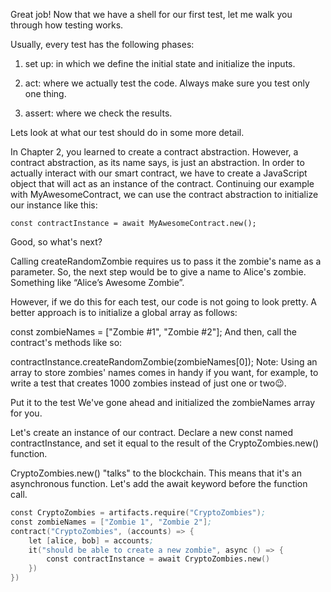 Great job! Now that we have a shell for our first test, let me walk you through how testing works.

Usually, every test has the following phases:

1. set up: in which we define the initial state and initialize the inputs.

2. act: where we actually test the code. Always make sure you test only one thing.

3. assert: where we check the results.

Lets look at what our test should do in some more detail.

In Chapter 2, you learned to create a contract abstraction. 
However, a contract abstraction, as its name says, is just an abstraction. 
In order to actually interact with our smart contract, 
we have to create a JavaScript object that will act as 
an instance of the contract. Continuing our example with 
MyAwesomeContract, we can use the contract abstraction to 
initialize our instance like this:

`const contractInstance = await MyAwesomeContract.new();`

Good, so what's next?

Calling createRandomZombie requires us to pass it the zombie's name as a parameter. So, the next step would be to give a name to Alice's zombie. Something like “Alice’s Awesome Zombie”.

However, if we do this for each test, our code is not going to look pretty. A better approach is to initialize a global array as follows:

const zombieNames = ["Zombie #1", "Zombie #2"];
And then, call the contract's methods like so:

contractInstance.createRandomZombie(zombieNames[0]);
Note: Using an array to store zombies' names comes in handy if you want, for example, to write a test that creates 1000 zombies instead of just one or two😉.

Put it to the test
We've gone ahead and initialized the zombieNames array for you.

Let's create an instance of our contract. Declare a new const named contractInstance, and set it equal to the result of the CryptoZombies.new() function.

CryptoZombies.new() "talks" to the blockchain. This means that it's an asynchronous function. Let's add the await keyword before the function call.


```s
const CryptoZombies = artifacts.require("CryptoZombies");
const zombieNames = ["Zombie 1", "Zombie 2"];
contract("CryptoZombies", (accounts) => {
    let [alice, bob] = accounts;
    it("should be able to create a new zombie", async () => {
        const contractInstance = await CryptoZombies.new()
    })
})

```